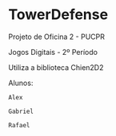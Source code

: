 TowerDefense
============

Projeto de Oficina 2 - PUCPR

Jogos Digitais - 2º Período

Utiliza a biblioteca Chien2D2

Alunos:

    Alex

    Gabriel

    Rafael
